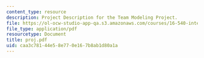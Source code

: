 ```yaml
---
content_type: resource
description: Project Description for the Team Modeling Project.
file: https://ol-ocw-studio-app-qa.s3.amazonaws.com/courses/16-540-internal-flows-in-turbomachines-spring-2006/caa3c78144e58e770e167b8ab1d80a1a_proj.pdf
file_type: application/pdf
resourcetype: Document
title: proj.pdf
uid: caa3c781-44e5-8e77-0e16-7b8ab1d80a1a
---
```

